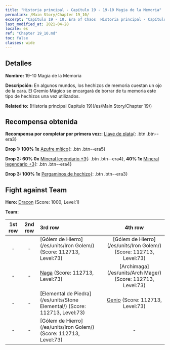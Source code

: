 ```yaml
---
title: "Historia principal - Capítulo 19 - 19-10 Magia de la Memoria"
permalink: /Main Story/Chapter 19_10/
excerpt: "Capítulo 19 - 10. Era of Chaos  Historia principal - Capítulo 19_10. 19-10 Magia de la Memoria"
last_modified_at: 2021-04-28
locale: es
ref: "Chapter 19_10.md"
toc: false
classes: wide
---
```


## Detalles

 **Nombre:** 19-10 Magia de la Memoria

 **Descripción:** En algunos mundos, los hechizos de memoria cuestan un ojo de la cara. El Gremio Mágico se encargará de borrar de tu memoria este tipo de hechizos una vez utilizados.

 **Related to:** [Historia principal Capítulo 19](/es/Main Story/Chapter 19/)

## Recompensa obtenida

 **Recompensa por completar por primera vez::** [Llave de plata](/ItemsES/con_693/){: .btn .btn--era3}

 **Drop 1:** **100% 1x** [Azufre mítico](/ItemsES/mat_64/){: .btn .btn--era5}

 **Drop 2:** **60% 0x** [Mineral legendario +3](/ItemsES/mat_54/){: .btn .btn--era4}, **40% 1x** [Mineral legendario +3](/ItemsES/mat_54/){: .btn .btn--era4}

 **Drop 3:** **100% 1x** [Pergaminos de hechizo](/ItemsES/con_694/){: .btn .btn--era3}


## Fight against Team
 **Hero:** [Dracon](/es/heroes/Dracon/) (Score: 1000, Level:1)

 **Team:**


  | 1st row | 2nd row | 3rd row | 4th row |
  |:----:|:----:|:----|:----:|
  | - | - | [Gólem de Hierro](/es/units/Iron Golem/) (Score: 112713, Level:73)  | [Gólem de Hierro](/es/units/Iron Golem/) (Score: 112713, Level:73)  |
  | - | - | [Naga](/es/units/Naga/) (Score: 112713, Level:73)  | [Archimaga](/es/units/Arch Mage/) (Score: 112713, Level:73)  |
  | - | - | [Elemental de Piedra](/es/units/Stone Elemental/) (Score: 112713, Level:73)  | [Genio](/es/units/Genie/) (Score: 112713, Level:73)  |
  | - | - | [Gólem de Hierro](/es/units/Iron Golem/) (Score: 112713, Level:73)  | - |


